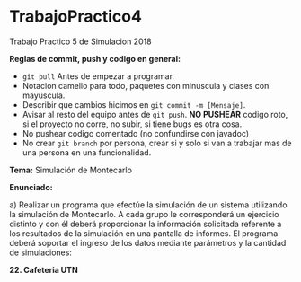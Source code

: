 ﻿# TrabajoPractico4
Trabajo Practico 5 de Simulacion 2018

**Reglas de commit, push y codigo en general:**
- `git pull` Antes de empezar a programar.
- Notacion camello para todo, paquetes con minuscula y clases con mayuscula.
- Describir que cambios hicimos en `git commit -m [Mensaje]`.
- Avisar al resto del equipo antes de `git push`. **NO PUSHEAR** codigo roto, si el proyecto no corre, no subir, si tiene bugs es otra cosa.
- No pushear codigo comentado (no confundirse con javadoc)
- No crear `git branch` por persona, crear si y solo si van a trabajar mas de una persona en una funcionalidad.

**Tema:** Simulación de Montecarlo

**Enunciado:**

a) Realizar un programa que efectúe la simulación de un sistema utilizando la simulación de Montecarlo. A cada grupo le corresponderá un ejercicio distinto y con él deberá proporcionar la información solicitada referente a los resultados de la simulación en una pantalla de informes. El programa deberá soportar el ingreso de los datos mediante parámetros y la cantidad de simulaciones:

**22. Cafeteria UTN** 
